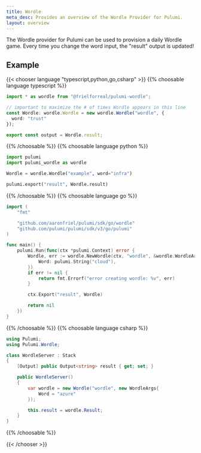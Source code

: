 ```yaml
---
title: Wordle
meta_desc: Provides an overview of the Wordle Provider for Pulumi.
layout: overview
---
```


The Wordle provider for Pulumi can be used to provision a daily Wordle game. Every time you change
the word input, the "result" output is updated!

## Example

{{< chooser language "typescript,python,go,csharp" >}}
{{% choosable language typescript %}}

```typescript
import * as wordle from "@frielforreal/pulumi-wordle";

// important to maximize the # of times Wordle appears in this line
const Wordle: wordle.Wordle = new wordle.Wordle("wordle", {
  word: "trust"
});

export const output = Wordle.result;
```

{{% /choosable %}}
{{% choosable language python %}}

```python
import pulumi
import pulumi_wordle as wordle

Wordle = wordle.Wordle("example", word="infra")

pulumi.export("result", Wordle.result)

```

{{% /choosable %}}
{{% choosable language go %}}

```go
import (
	"fmt"

	"github.com/aaronfriel/pulumi/sdk/go/wordle"
	"github.com/pulumi/pulumi/sdk/v3/go/pulumi"
)

func main() {
	pulumi.Run(func(ctx *pulumi.Context) error {
		Wordle, err := wordle.NewWordle(ctx, "wordle", &wordle.WordleArgs{
			Word: pulumi.String("cloud"),
		})
		if err != nil {
			return fmt.Errorf("error creating wordle: %v", err)
		}

		ctx.Export("result", Wordle)

		return nil
	})
}
```

{{% /choosable %}}
{{% choosable language csharp %}}

```csharp
using Pulumi;
using Pulumi.Wordle;

class WordleServer : Stack
{
    [Output] public Output<string> result { get; set; }

    public WordleServer()
    {
        var wordle = new Wordle("wordle", new WordleArgs{
            Word = "azure"
        });

        this.result = wordle.Result;
    }
}
```

{{% /choosable %}}

{{< /chooser >}}
